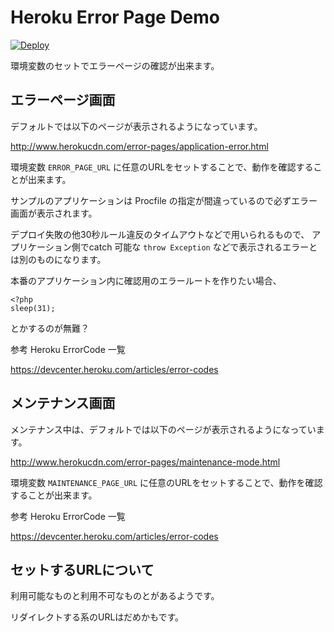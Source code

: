 # Heroku Error Page Demo

[![Deploy](https://www.herokucdn.com/deploy/button.svg)](https://heroku.com/deploy)

環境変数のセットでエラーページの確認が出来ます。

## エラーページ画面

デフォルトでは以下のページが表示されるようになっています。

http://www.herokucdn.com/error-pages/application-error.html

環境変数 `ERROR_PAGE_URL` に任意のURLをセットすることで、動作を確認することが出来ます。 

サンプルのアプリケーションは Procfile の指定が間違っているので必ずエラー画面が表示されます。

デプロイ失敗の他30秒ルール違反のタイムアウトなどで用いられるもので、
アプリケーション側でcatch 可能な `throw Exception` などで表示されるエラーとは別のものになります。

本番のアプリケーション内に確認用のエラールートを作りたい場合、

````
<?php
sleep(31);
````

とかするのが無難？

参考 Heroku ErrorCode 一覧

https://devcenter.heroku.com/articles/error-codes

## メンテナンス画面

メンテナンス中は、デフォルトでは以下のページが表示されるようになっています。

http://www.herokucdn.com/error-pages/maintenance-mode.html

環境変数 `MAINTENANCE_PAGE_URL` に任意のURLをセットすることで、動作を確認することが出来ます。 

参考 Heroku ErrorCode 一覧

https://devcenter.heroku.com/articles/error-codes

## セットするURLについて

利用可能なものと利用不可なものとがあるようです。

リダイレクトする系のURLはだめかもです。